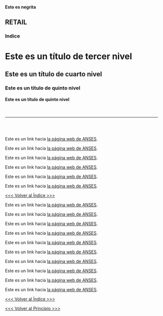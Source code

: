 **Esto es negrita**

## RETAIL

### Indice

# Este es un título de tercer nivel

## Este es un título de cuarto nivel

### Este es un título de quinto nivel

#### Este es un título de quinto nivel

<br>

___

<br>

<br>

Este es un link hacia [la página web de ANSES](https://www.anses.gob.ar/).


Este es un link hacia [la página web de ANSES](blank:#https://www.anses.gob.ar/).


Este es un link hacia [la página web de ANSES](https://www.anses.gob.ar/).


Este es un link hacia [la página web de ANSES](blank:#https://www.anses.gob.ar/).


Este es un link hacia [la página web de ANSES](https://www.anses.gob.ar/).


Este es un link hacia [la página web de ANSES](blank:#https://www.anses.gob.ar/).

[<<< Volver al Índice >>>](#Indice)

Este es un link hacia [la página web de ANSES](https://www.anses.gob.ar/).


Este es un link hacia [la página web de ANSES](blank:#https://www.anses.gob.ar/).


Este es un link hacia [la página web de ANSES](https://www.anses.gob.ar/).


Este es un link hacia [la página web de ANSES](blank:#https://www.anses.gob.ar/).


Este es un link hacia [la página web de ANSES](https://www.anses.gob.ar/).


Este es un link hacia [la página web de ANSES](blank:#https://www.anses.gob.ar/).


Este es un link hacia [la página web de ANSES](https://www.anses.gob.ar/).


Este es un link hacia [la página web de ANSES](blank:#https://www.anses.gob.ar/).


Este es un link hacia [la página web de ANSES](https://www.anses.gob.ar/).


Este es un link hacia [la página web de ANSES](blank:#https://www.anses.gob.ar/).


[<<< Volver al Índice >>>](#Indice)

[<<< Volver al Principio >>>](#RETAIL)
